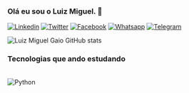 ### Olá eu sou o Luiz Miguel. 🖖

[![Linkedin](https://img.shields.io/badge/LinkedIn-0077B5?style=for-the-badge&logo=linkedin&logoColor=white
)](https://www.linkedin.com/in/luizmiguelgaio/) [![Twitter](https://img.shields.io/badge/Twitter-1DA1F2?style=for-the-badge&logo=twitter&logoColor=white
)](https://twitter.com/TheGaio) 
[![Facebook](https://img.shields.io/badge/Facebook-1877F2?style=for-the-badge&logo=facebook&logoColor=white
)](https://www.facebook.com/LuizMiguelGaio/) [![Whatsapp](https://img.shields.io/badge/WhatsApp-25D366?style=for-the-badge&logo=whatsapp&logoColor=white
)](https://wa.me/5521966686627) 
[![Telegram](https://img.shields.io/badge/Telegram-2CA5E0?style=for-the-badge&logo=telegram&logoColor=white
)](https://t.me/luizmiguelgaio)

![Luiz Miguel Gaio GitHub stats](https://github-readme-stats.vercel.app/api?username=luizmiguelgaio&show_icons=true&theme=dracula)

### Tecnologias que ando estudando

<div style="display: inline_block"><br/>
    <img vertical-align="center" alt="Python" src="https://img.shields.io/badge/Python-3776AB?style=for-the-badge&logo=python&logoColor=white
"/>
</div>

